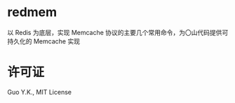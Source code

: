 # redmem

以 Redis 为底层，实现 Memcache 协议的主要几个常用命令，为〇山代码提供可持久化的 Memcache 实现

# 许可证

Guo Y.K., MIT License